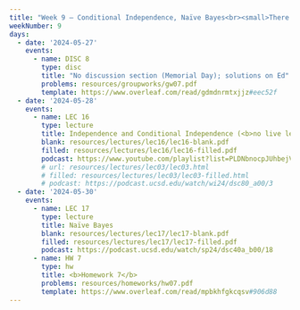 ```yaml
---
title: "Week 9 – Conditional Independence, Naïve Bayes<br><small>There will not be live lecture on Tuesday. Instead, a pre-recorded video and annotated slides have already been posted below. Along with Tuesday's lecture, read this note on <a href='conditional-independence'>conditional independence</a>.</small>"
weekNumber: 9
days:
  - date: '2024-05-27'
    events:
      - name: DISC 8
        type: disc
        title: "No discussion section (Memorial Day); solutions on Ed"
        problems: resources/groupworks/gw07.pdf
        template: https://www.overleaf.com/read/gdmdnrmtxjjz#eec52f
  - date: '2024-05-28'
    events:
      - name: LEC 16
        type: lecture
        title: Independence and Conditional Independence (<b>no live lecture!</b>)
        blank: resources/lectures/lec16/lec16-blank.pdf
        filled: resources/lectures/lec16/lec16-filled.pdf
        podcast: https://www.youtube.com/playlist?list=PLDNbnocpJUhbejVsvWvZSbuMj4B0kLpol
        # url: resources/lectures/lec03/lec03.html
        # filled: resources/lectures/lec03/lec03-filled.html
        # podcast: https://podcast.ucsd.edu/watch/wi24/dsc80_a00/3
  - date: '2024-05-30'
    events:
      - name: LEC 17
        type: lecture
        title: Naïve Bayes
        blank: resources/lectures/lec17/lec17-blank.pdf
        filled: resources/lectures/lec17/lec17-filled.pdf
        podcast: https://podcast.ucsd.edu/watch/sp24/dsc40a_b00/18
      - name: HW 7
        type: hw
        title: <b>Homework 7</b>
        problems: resources/homeworks/hw07.pdf
        template: https://www.overleaf.com/read/mpbkhfgkcqsv#906d88
---
```


